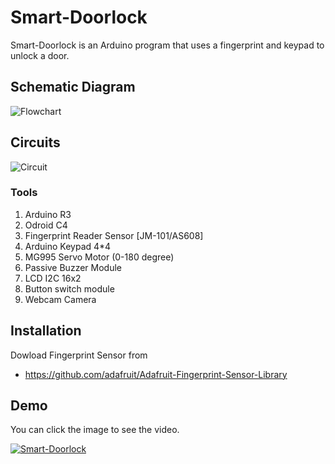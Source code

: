 ﻿# Smart-Doorlock
Smart-Doorlock is an Arduino program that uses a fingerprint and keypad to unlock a door.


## Schematic Diagram

![Flowchart](https://github.com/Chatchai-C/Smart-Doorlock/assets/173725117/6e48e351-cce0-4e1a-b3cd-ed0180c608dd)

## Circuits

![Circuit](https://github.com/Chatchai-C/Smart-Doorlock/assets/173725117/ba67ec30-4917-4ecc-a2c3-35e3a10e3d46)

### Tools
1. Arduino R3
2. Odroid C4
3. Fingerprint Reader Sensor [JM-101/AS608]
4. Arduino Keypad 4*4
5. MG995 Servo Motor (0-180 degree)
6. Passive Buzzer Module
7. LCD I2C 16x2
8. Button switch module
9. Webcam Camera

## Installation
Dowload Fingerprint Sensor from 
- https://github.com/adafruit/Adafruit-Fingerprint-Sensor-Library

## Demo
You can click the image to see the video.

[![Smart-Doorlock](https://img.youtube.com/vi/_pKFgCLzZb8/0.jpg)]([https://www.youtube.com/watch?v=_pKFgCLzZb8])
